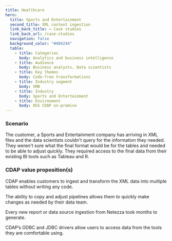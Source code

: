 ```yaml
---
title: Healthcare 
hero:
  title: Sports and Entertainment 
  second_title: XML content ingestion
  link_back_title: « Case studies
  link_back_url: /case-studies
  navigation: false
  background_color: "#404244"
  table:
    - title: Categories
      body: Analytics and business intelligence
    - title: Audience
      body: Business analysts, Data scientists
    - title: Key themes
      body: Code-free transformations
    - title: Industry segment
      body: SMB
    - title: Industry
      body: Sports and Entertainment
    - title: Environment
      body: OSS CDAP on-premise
---
```


### Scenario

The customer, a Sports and Entertainment company has arriving in XML files and the data scientists 
couldn't query for the information they needed. They weren't sure what the final format would be for 
the tables and needed to be able to adjust quickly. They required access to the final data from their 
existing BI tools such as Tableau and R.

### CDAP value proposition(s)

CDAP enables customers to ingest and transform the XML data into multiple tables without writing any code.

The ability to copy and adjust pipelines allows them to quickly make changes as needed by their data team. 

Every new report or data source ingestion from Netezza took months to generate.

CDAP’s ODBC and JDBC drivers allow users to access data from the tools they are comfortable using.